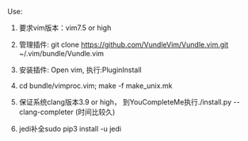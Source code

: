 Use:

1. 要求vim版本：vim7.5 or high 

2. 管理插件: git clone https://github.com/VundleVim/Vundle.vim.git ~/.vim/bundle/Vundle.vim

3. 安装插件: Open vim, 执行:PluginInstall

4. cd bundle/vimproc.vim; make -f make_unix.mk

5. 保证系统clang版本3.9 or high， 到YouCompleteMe执行./install.py --clang-completer (时间比较久)

6. jedi补全sudo pip3 install -u jedi
